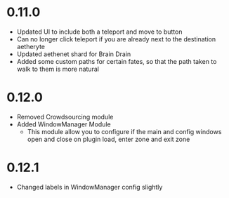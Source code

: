 # 0.11.0

- Updated UI to include both a teleport and move to button
- Can no longer click teleport if you are already next to the destination aetheryte
- Updated aethenet shard for Brain Drain
- Added some custom paths for certain fates, so that the path taken to walk to them is more natural

# 0.12.0

- Removed Crowdsourcing module
- Added WindowManager Module
    - This module allow you to configure if the main and config windows open and close on plugin load, enter zone and
      exit zone

# 0.12.1

- Changed labels in WindowManager config slightly
